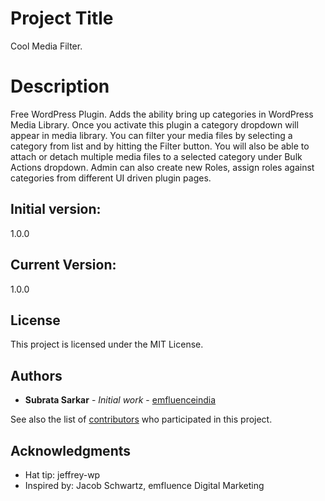 # Project Title
Cool Media Filter.

# Description
Free WordPress Plugin. Adds the ability bring up categories in WordPress Media Library. Once you activate this plugin a category dropdown will appear in media library.
You can filter your media files by selecting a category from list and by hitting the Filter button.
You will also be able to attach or detach multiple media files to a selected category under Bulk Actions dropdown.
Admin can also create new Roles, assign roles against categories from different UI driven plugin pages.

## Initial version:
1.0.0

## Current Version:
1.0.0

## License
This project is licensed under the MIT License.

## Authors
* **Subrata Sarkar** - *Initial work* - [emfluenceindia](https://github.com/emfluenceindia)

See also the list of [contributors](https://github.com/emfluenceindia/cool-media-filter/graphs/contributors) who participated in this project.

## Acknowledgments
* Hat tip: jeffrey-wp
* Inspired by: Jacob Schwartz, emfluence Digital Marketing